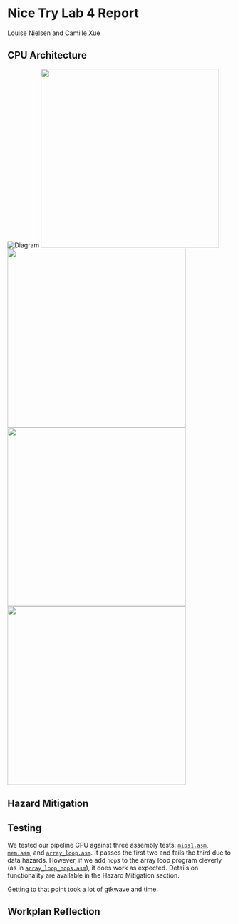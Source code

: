 # Nice Try Lab 4 Report
Louise Nielsen and Camille Xue

## CPU Architecture
![Diagram](https://image.ibb.co/jRkQ0L/full-pipeline.png)
<img src="https://image.ibb.co/iomnEf/IF-phase.png" width="400"/>
<img src="https://image.ibb.co/iHAfZf/RF-phase.png" width="400"/>
<img src="https://image.ibb.co/e753n0/EX-phase.png" width="400"/>
<img src="https://image.ibb.co/dhH50L/MEM-phase.png" width="400"/>
<!-- <img src="https://image.ibb.co/ctu7Ef/WB-phase.png" width="400"/> -->

## Hazard Mitigation

## Testing

We tested our pipeline CPU against three assembly tests: [`mips1.asm`](/asmtest/mips1.asm), [`mem.asm`](/asmtest/mem.asm), and [`array_loop.asm`](/asmtest/array_loop.asm). It passes the first two and fails the third due to data hazards. However, if we add `nop`s to the array loop program cleverly (as in [`array_loop_nops.asm`](/asmtest/array_loop_nops.asm)), it does work as expected. Details on functionality are available in the Hazard Mitigation section.

Getting to that point took a lot of gtkwave and time. 

## Workplan Reflection
